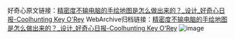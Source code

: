 好奇心原文链接：[精密度不输电脑的手绘地图是怎么做出来的？_设计_好奇心日报-Coolhunting Key O'Rey](https://www.qdaily.com/articles/9687.html)
WebArchive归档链接：[精密度不输电脑的手绘地图是怎么做出来的？_设计_好奇心日报-Coolhunting Key O'Rey](http://web.archive.org/web/20190623154747/https://www.qdaily.com/articles/9687.html)
![image](http://ww3.sinaimg.cn/large/007d5XDply1g3vg86uv9gj30u07c7hdu)